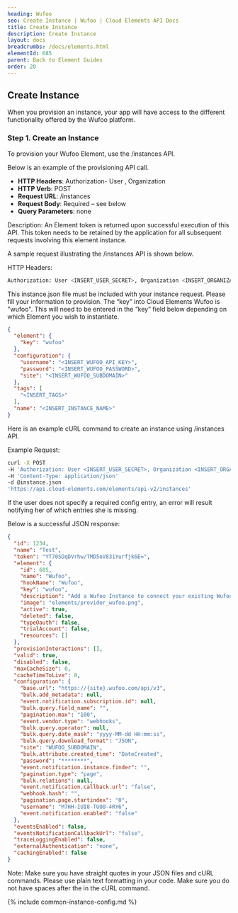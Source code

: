 ```yaml
---
heading: Wufoo
seo: Create Instance | Wufoo | Cloud Elements API Docs
title: Create Instance
description: Create Instance
layout: docs
breadcrumbs: /docs/elements.html
elementId: 685
parent: Back to Element Guides
order: 20
---
```


## Create Instance

When you provision an instance, your app will have access to the different functionality offered by the Wufoo platform.

### Step 1. Create an Instance

To provision your Wufoo Element, use the /instances API.

Below is an example of the provisioning API call.

* __HTTP Headers__: Authorization- User <user secret>, Organization <organization secret>
* __HTTP Verb__: POST
* __Request URL__: /instances
* __Request Body__: Required – see below
* __Query Parameters__: none

Description: An Element token is returned upon successful execution of this API. This token needs to be retained by the application for all subsequent requests involving this element instance.

A sample request illustrating the /instances API is shown below.

HTTP Headers:

```bash
Authorization: User <INSERT_USER_SECRET>, Organization <INSERT_ORGANIZATION_SECRET>

```
This instance.json file must be included with your instance request.  Please fill your information to provision.  The “key” into Cloud Elements Wufoo is "wufoo".  This will need to be entered in the “key” field below depending on which Element you wish to instantiate.

```JSON
{
  "element": {
    "key": "wufoo"
  },
  "configuration": {
    "username": "<INSERT_WUFOO_API_KEY>",
    "password": "<INSERT_WUFOO_PASSWORD>",
    "site": "<INSERT_WUFOO_SUBDOMAIN>"
  },
  "tags": [
    "<INSERT_TAGS>"
  ],
  "name": "<INSERT_INSTANCE_NAME>"
}
```

Here is an example cURL command to create an instance using /instances API.

Example Request:

```bash
curl -X POST
-H 'Authorization: User <INSERT_USER_SECRET>, Organization <INSERT_ORGANIZATION_SECRET>'
-H 'Content-Type: application/json'
-d @instance.json
'https://api.cloud-elements.com/elements/api-v2/instances'
```

If the user does not specify a required config entry, an error will result notifying her of which entries she is missing.

Below is a successful JSON response:

```JSON
{
  "id": 1234,
  "name": "Test",
  "token": "YT70SDqDVrhw/TMD5oV831Yurfjk6E=",
  "element": {
    "id": 685,
    "name": "Wufoo",
    "hookName": "Wufoo",
    "key": "wufoo",
    "description": "Add a Wufoo Instance to connect your existing Wufoo account to the General Hub, allowing you to manage forms, entries, reports and fields across multiple Elements. You will need your Wufoo account information to add an instance.",
    "image": "elements/provider_wufoo.png",
    "active": true,
    "deleted": false,
    "typeOauth": false,
    "trialAccount": false,
    "resources": []
  },
  "provisionInteractions": [],
  "valid": true,
  "disabled": false,
  "maxCacheSize": 0,
  "cacheTimeToLive": 0,
  "configuration": {
    "base.url": "https://{site}.wufoo.com/api/v3",
    "bulk.add_metadata": null,
    "event.notification.subscription.id": null,
    "bulk.query.field_name": "",
    "pagination.max": "100",
    "event.vendor.type": "webhooks",
    "bulk.query.operator": null,
    "bulk.query.date_mask": "yyyy-MM-dd HH:mm:ss",
    "bulk.query.download_format": "JSON",
    "site": "WUFOO_SUBDOMAIN",
    "bulk.attribute.created_time": "DateCreated",
    "password": "********",
    "event.notification.instance.finder": "",
    "pagination.type": "page",
    "bulk.relations": null,
    "event.notification.callback.url": "false",
    "webhook.hash": "",
    "pagination.page.startindex": "0",
    "username": "M7HH-IUI8-TUO0-4RY6",
    "event.notification.enabled": "false"
  },
  "eventsEnabled": false,
  "eventsNotificationCallbackUrl": "false",
  "traceLoggingEnabled": false,
  "externalAuthentication": "none",
  "cachingEnabled": false
}
```

Note:  Make sure you have straight quotes in your JSON files and cURL commands.  Please use plain text formatting in your code.  Make sure you do not have spaces after the in the cURL command.

{% include common-instance-config.md %}
